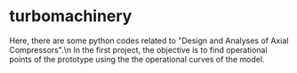 # turbomachinery
Here, there are some python codes related to "Design and Analyses of Axial Compressors".\n
In the first project, the objective is to find operational points of the prototype using the the operational curves of the model.
